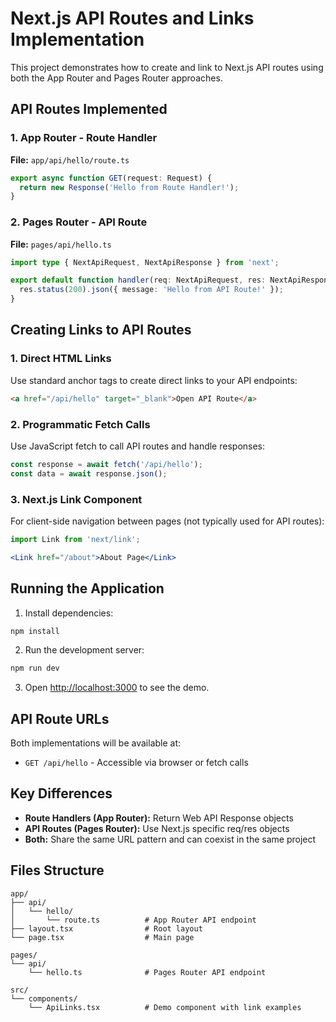 # Next.js API Routes and Links Implementation

This project demonstrates how to create and link to Next.js API routes using both the App Router and Pages Router approaches.

## API Routes Implemented

### 1. App Router - Route Handler
**File:** `app/api/hello/route.ts`
```typescript
export async function GET(request: Request) {
  return new Response('Hello from Route Handler!');
}
```

### 2. Pages Router - API Route
**File:** `pages/api/hello.ts`
```typescript
import type { NextApiRequest, NextApiResponse } from 'next';

export default function handler(req: NextApiRequest, res: NextApiResponse) {
  res.status(200).json({ message: 'Hello from API Route!' });
}
```

## Creating Links to API Routes

### 1. Direct HTML Links
Use standard anchor tags to create direct links to your API endpoints:

```html
<a href="/api/hello" target="_blank">Open API Route</a>
```

### 2. Programmatic Fetch Calls
Use JavaScript fetch to call API routes and handle responses:

```javascript
const response = await fetch('/api/hello');
const data = await response.json();
```

### 3. Next.js Link Component
For client-side navigation between pages (not typically used for API routes):

```jsx
import Link from 'next/link';

<Link href="/about">About Page</Link>
```

## Running the Application

1. Install dependencies:
```bash
npm install
```

2. Run the development server:
```bash
npm run dev
```

3. Open [http://localhost:3000](http://localhost:3000) to see the demo.

## API Route URLs

Both implementations will be available at:
- `GET /api/hello` - Accessible via browser or fetch calls

## Key Differences

- **Route Handlers (App Router):** Return Web API Response objects
- **API Routes (Pages Router):** Use Next.js specific req/res objects
- **Both:** Share the same URL pattern and can coexist in the same project

## Files Structure

```
app/
├── api/
│   └── hello/
│       └── route.ts          # App Router API endpoint
├── layout.tsx                # Root layout
└── page.tsx                  # Main page

pages/
└── api/
    └── hello.ts              # Pages Router API endpoint

src/
└── components/
    └── ApiLinks.tsx          # Demo component with link examples
```